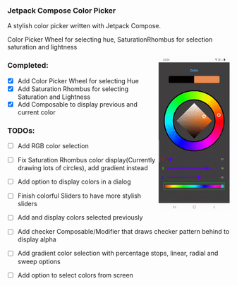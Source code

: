 ### Jetpack Compose Color Picker

A stylish color picker written with Jetpack Compose.

Color Picker Wheel for selecting hue, SaturationRhombus for selection saturation and lightness

<img src="/./screenshots/intro.gif" align="right" width="32%"/>

### Completed:
- [x] Add Color Picker Wheel for selecting Hue
- [x] Add Saturation Rhombus for selecting Saturation and Lightness
- [x] Add Composable to display previous and current color

### TODOs:
- [ ] Add RGB color selection
- [ ] Fix Saturation Rhombus color display(Currently drawing lots of circles), add gradient instead
- [ ] Add option to display colors in a dialog
- [ ] Finish colorful Sliders to have more stylish sliders
- [ ] Add and display colors selected previously
- [ ] Add checker Composable/Modifier that draws checker pattern behind to display alpha 
- [ ] Add gradient color selection with percentage stops, linear, radial and sweep options
- [ ] Add option to select colors from screen


